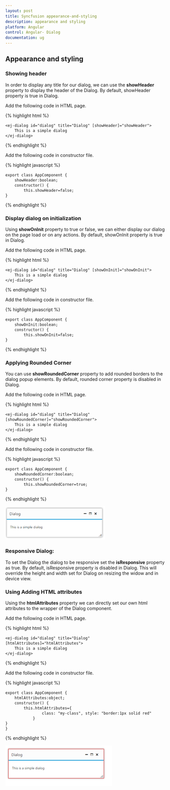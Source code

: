 ```yaml
---
layout: post
title: Syncfusion appearance-and-styling
description: appearance and styling
platform: Angular
control: Angular- Dialog
documentation: ug
---
```


## Appearance and styling

### Showing header

In order to display any title for our dialog, we can use the **showHeader** property to display the header of the Dialog. By default, showHeader property is true in Dialog.	

Add the following code in HTML page.

{% highlight html %}

    <ej-dialog id="dialog" title="Dialog" [showHeader]="showHeader">
        This is a simple dialog
    </ej-dialog>

{% endhighlight %}

Add the following code in constructor file.

{% highlight javascript %}

    export class AppComponent {
        showHeader:boolean;
        constructor() {
            this.showHeader=false;
    }

{% endhighlight %}

### Display dialog on initialization

Using **showOnInit** property to true or false, we can either display our dialog on the page load or on any actions. By default, showOnInit property is true in Dialog.

Add the following code in HTML page.

{% highlight html %}

    <ej-dialog id="dialog" title="Dialog" [showOnInit]="showOnInit">
        This is a simple dialog
    </ej-dialog>

{% endhighlight %}

Add the following code in constructor file.

{% highlight javascript %}

    export class AppComponent {
        showOnInit:boolean;
        constructor() {
            this.showOnInit=false;
    }

{% endhighlight %}

### Applying Rounded Corner

You can use **showRoundedCorner** property to add rounded borders to the dialog popup elements. By default, rounded corner property is disabled in Dialog.

Add the following code in HTML page.

{% highlight html %}

    <ej-dialog id="dialog" title="Dialog" [showRoundedCorner]="showRoundedCorner">
        This is a simple dialog
    </ej-dialog>

{% endhighlight %}

Add the following code in constructor file.

{% highlight javascript %}

    export class AppComponent {
        showRoundedCorner:boolean;
        constructor() {
            this.showRoundedCorner=true;
    }

{% endhighlight %}


![Rounded Corner](appearance-and-styling_images\applying-rounded-corner_img1.png)

### Responsive Dialog:

To set the Dialog the dialog to be responsive set the **isResponsive** property as true. By default, isResponsive property is disabled in Dialog. This will override the height and width set for Dialog on resizing the widow and in device view.

### Using Adding HTML attributes

Using the **htmlAttributes** property we can directly set our own html attributes to the wrapper of the Dialog component.

Add the following code in HTML page.

{% highlight html %}

    <ej-dialog id="dialog" title="Dialog" [htmlAttributes]="htmlAttributes">
        This is a simple dialog
    </ej-dialog>

{% endhighlight %}

Add the following code in constructor file.

{% highlight javascript %}

    export class AppComponent {
        htmlAttributes:object;
        constructor() {
            this.htmlAttributes={
                    class: "my-class", style: "border:1px solid red"
                }
    }
    }

{% endhighlight %}

![Attributes](appearance-and-styling_images\using-adding-html-attributes_img1.png)

